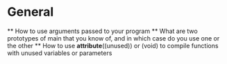 # General
** How to use arguments passed to your program
** What are two prototypes of main that you know of, and in which case do you use one or the other
** How to use __attribute__((unused)) or (void) to compile functions with unused variables or parameters
